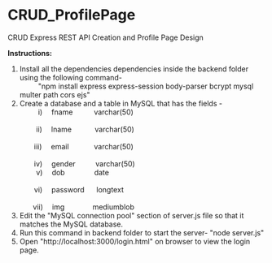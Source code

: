 # CRUD_ProfilePage
CRUD Express REST API Creation and Profile Page Design

**Instructions:**
1. Install all the dependencies dependencies inside the backend folder using the following command- <br/>
  &emsp; &emsp;    "npm install express express-session body-parser bcrypt mysql multer path cors ejs"
2. Create a database and a table in MySQL that has the fields - <br/>
	&nbsp;&emsp;&emsp;  i)   &ensp;&ensp;fname 		&emsp;&nbsp;&nbsp;&nbsp;&nbsp;&nbsp;&nbsp;varchar(50) <br/> 	
	&emsp;&emsp; ii) 	&ensp;&ensp;lname 		&nbsp;&emsp;&nbsp;&nbsp;&nbsp;&nbsp;&nbsp;&nbsp;varchar(50) <br/> 	 	
	&emsp;&emsp;iii) 	&ensp;&ensp;email 		&nbsp;&emsp;&nbsp;&nbsp;&nbsp;&nbsp;&nbsp;&nbsp;&nbsp;varchar(50) <br/> 	
	&emsp;&emsp;iv) 	&ensp;&ensp;gender 		&nbsp;&nbsp;&nbsp;&nbsp;&nbsp;&nbsp;&nbsp;&nbsp;&nbsp;varchar(50) <br/>
	&emsp;&emsp;  v)   	&ensp;&ensp;dob 		&nbsp;&nbsp;&nbsp;&emsp;&emsp;&emsp;date <br/> 			
	&emsp;&emsp;vi) 	&ensp;&ensp;password 	&nbsp;&nbsp;&nbsp;&nbsp;&nbsp;longtext <br/> 	
	&emsp;&nbsp;&nbsp;&nbsp;vii) 	&ensp;&ensp;img 	 	&nbsp;&nbsp;&nbsp;&nbsp;&nbsp;&nbsp;&nbsp;&nbsp;&nbsp;&nbsp;&nbsp;&nbsp;&nbsp;mediumblob <br/>
4. Edit the "MySQL connection pool" section of server.js file so that it matches the MySQL database.
5. Run this command in backend folder to start the server-
      "node server.js"
6. Open "http://localhost:3000/login.html" on browser to view the login page.


